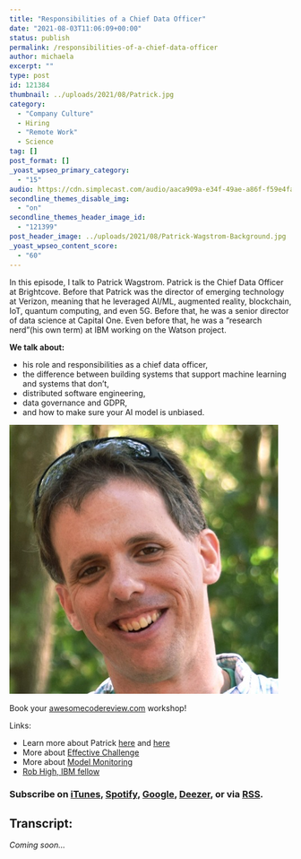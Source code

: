 ```yaml
---
title: "Responsibilities of a Chief Data Officer"
date: "2021-08-03T11:06:09+00:00"
status: publish
permalink: /responsibilities-of-a-chief-data-officer
author: michaela
excerpt: ""
type: post
id: 121384
thumbnail: ../uploads/2021/08/Patrick.jpg
category:
  - "Company Culture"
  - Hiring
  - "Remote Work"
  - Science
tag: []
post_format: []
_yoast_wpseo_primary_category:
  - "15"
audio: https://cdn.simplecast.com/audio/aaca909a-e34f-49ae-a86f-f59e4fa807f0/episodes/29980acf-d861-4abc-a9fe-109a611dbf13/audio/d4ade6da-50d2-4374-8f0e-2df3afd6d32e/default_tc.mp3
secondline_themes_disable_img:
  - "on"
secondline_themes_header_image_id:
  - "121399"
post_header_image: ../uploads/2021/08/Patrick-Wagstrom-Background.jpg
_yoast_wpseo_content_score:
  - "60"
---
```


In this episode, I talk to Patrick Wagstrom. Patrick is the Chief Data Officer at Brightcove. Before that Patrick was the director of emerging technology at Verizon, meaning that he leveraged AI/ML, augmented reality, blockchain, IoT, quantum computing, and even 5G. Before that, he was a senior director of data science at Capital One. Even before that, he was a “research nerd”(his own term) at IBM working on the Watson project.

**We talk about:**

- his role and responsibilities as a chief data officer,
- the difference between building systems that support machine learning and systems that don’t,
- distributed software engineering,
- data governance and GDPR,
- and how to make sure your AI model is unbiased.

![](../uploads/2021/08/Patrick.jpg)

Book your [awesomecodereview.com](https://www.michaelagreiler.com/workshops) workshop!

Links:

- Learn more about Patrick [here](https://www.linkedin.com/in/pwagstrom/) and [here](https://patrick.wagstrom.net/)
- More about [Effective Challenge](https://www.abrigo.com/blog/what-is-effective-challenge/)
- More about [Model Monitoring](https://www.kdnuggets.com/2021/01/mlops-model-monitoring-101.html)
- [Rob High, IBM fellow](https://www.linkedin.com/in/highrobert/)

### Subscribe on [iTunes](https://podcasts.apple.com/at/podcast/software-engineering-unlocked/id1477527378?l=en), [Spotify](https://open.spotify.com/show/2wz1OneBIDXpbBYeuyIsJL?si=2I0R0HuaTLK6RT0f7lDIFg), [Google](https://www.google.com/podcasts?feed=aHR0cHM6Ly9mZWVkcy5zaW1wbGVjYXN0LmNvbS9LMV9tdjBDSg%3D%3D), [Deezer](https://www.deezer.com/show/465682), or via [RSS](https://www.software-engineering-unlocked.com/subscribe/).

## Transcript:

_Coming soon…_
